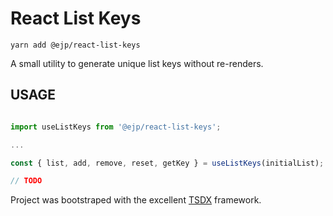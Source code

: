# React List Keys

`yarn add @ejp/react-list-keys`

A small utility to generate unique list keys without re-renders.

## USAGE

```javascript

import useListKeys from '@ejp/react-list-keys';

...

const { list, add, remove, reset, getKey } = useListKeys(initialList);

// TODO

```

Project was bootstraped with the excellent [TSDX](https://github.com/jaredpalmer/tsdx) framework.
